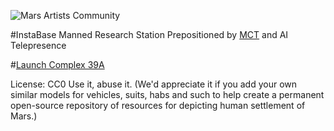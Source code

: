 ![Mars Artists Community](https://cloud.githubusercontent.com/assets/9756546/11694376/c3515278-9e77-11e5-925f-066f27c048f0.png)


#InstaBase
Manned Research Station Prepositioned by [MCT](https://en.wikipedia.org/wiki/Mars_Colonial_Transporter) and AI Telepresence 

#[Launch Complex 39A](https://en.wikipedia.org/wiki/Kennedy_Space_Center_Launch_Complex_39)

License: CC0 Use it, abuse it. (We'd appreciate it if you add your own similar models for vehicles, suits, habs and such to help create a permanent open-source repository of resources for depicting human settlement of Mars.)
